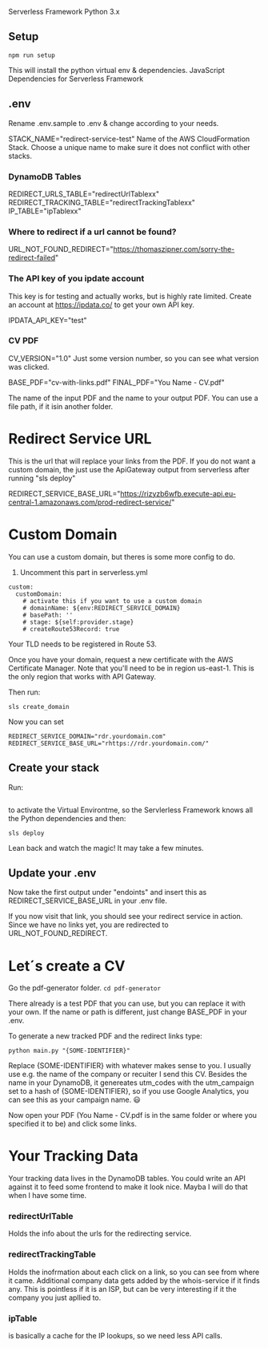 
Serverless Framework
Python 3.x



## Setup
```npm run setup```

This will install the python virtual env & dependencies.
JavaScript Dependencies for Serverless Framework

## .env
Rename .env.sample to .env & change according to your needs.


STACK_NAME="redirect-service-test"
Name of the AWS CloudFormation Stack. Choose a unique name to make sure it does not conflict with other stacks.

### DynamoDB Tables
REDIRECT_URLS_TABLE="redirectUrlTablexx"
REDIRECT_TRACKING_TABLE="redirectTrackingTablexx"
IP_TABLE="ipTablexx"

### Where to redirect if a url cannot be found?
URL_NOT_FOUND_REDIRECT="https://thomaszipner.com/sorry-the-redirect-failed"

### The API key of you ipdate account
This key is for testing and actually works, but is highly rate limited. Create an account at https://ipdata.co/ to get your own API key.

IPDATA_API_KEY="test"

### CV PDF

CV_VERSION="1.0"
Just some version number, so you can see what version was clicked.

BASE_PDF="cv-with-links.pdf"
FINAL_PDF="You Name - CV.pdf"

The name of the input PDF and the name to your output PDF. 
You can use a file path, if it isin another folder.

# Redirect Service URL
This is the url that will replace your links from the PDF. If you do not want a custom domain, the just use the ApiGateway output from serverless after running "sls deploy"

REDIRECT_SERVICE_BASE_URL="https://rizyzb6wfb.execute-api.eu-central-1.amazonaws.com/prod-redirect-service/"

# Custom Domain
You can use a custom domain, but theres is some more config to do.

1) Uncomment this part in serverless.yml

```
custom:
  customDomain:
    # activate this if you want to use a custom domain
    # domainName: ${env:REDIRECT_SERVICE_DOMAIN}
    # basePath: ''
    # stage: ${self:provider.stage}
    # createRoute53Record: true
```

Your TLD needs to be registered in Route 53.

Once you have your domain, request a new certificate with the AWS Certificate Manager. Note that you'll need to be in region us-east-1. This is the only region that works with API Gateway.

Then run:

```sls create_domain```

Now you can set 

```
REDIRECT_SERVICE_DOMAIN="rdr.yourdomain.com"
REDIRECT_SERVICE_BASE_URL="rhttps://rdr.yourdomain.com/"
```


## Create your stack

Run:
```source venv/bin/activate
```

to activate the Virtual Environtme, so the Servlerless Framework knows all the Python dependencies and then:

```sls deploy ```

Lean back and watch the magic! It may take a few minutes.

## Update your .env 
Now take the first output under "endoints" and insert this as REDIRECT_SERVICE_BASE_URL in your .env file.

If you now visit that link, you should see your redirect service in action.
Since we have no links yet, you are redirected to URL_NOT_FOUND_REDIRECT.


# Let´s create a CV

Go the pdf-generator folder.
```cd pdf-generator ```

There already is a test PDF that you can use, but you can replace it with your own. If the name or path is different, just change BASE_PDF in your .env.

To generate a new tracked PDF and the redirect links type:

``` python main.py "{SOME-IDENTIFIER}" ```

Replace {SOME-IDENTIFIER} with whatever makes sense to you. I usually use e.g. the name of the company or recuiter I send this CV. Besides the name in your DynamoDB, it genereates utm_codes with the utm_campaign set to a hash of {SOME-IDENTIFIER}, so if you use Google Analytics, you can see this as your campaign name. 😃

Now open your PDF (You Name - CV.pdf is in the same folder or where you specified it to be) and click some links.


# Your Tracking Data
Your tracking data lives in the DynamoDB tables. You could write an API against it to feed some frontend to make it look nice. Mayba I will do that when I have some time.

### redirectUrlTable 
Holds the info about the urls for the redirecting service.

### redirectTrackingTable
Holds the inofrmation about each click on a link, so you can see from where it came.
Additional company data gets added by the whois-service if it finds any. This is pointless if it is an ISP, but can be very interesting if it the company you just apllied to.

### ipTable 
is basically a cache for the IP lookups, so we need less API calls.